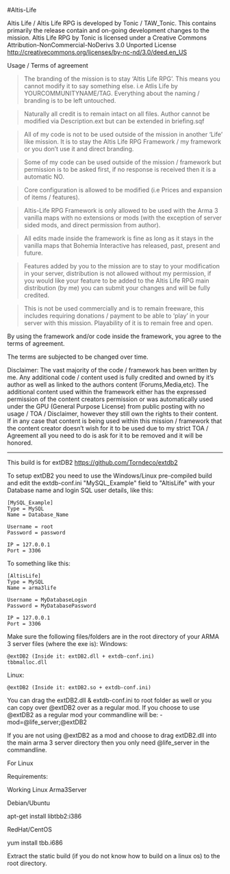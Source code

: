 #Altis-Life

Altis Life / Altis Life RPG is developed by Tonic / TAW_Tonic. This contains primarily the release contain and on-going development changes to the mission.
Altis Life RPG by Tonic is licensed under a Creative Commons Attribution-NonCommercial-NoDerivs 3.0 Unported License
http://creativecommons.org/licenses/by-nc-nd/3.0/deed.en_US

Usage / Terms of agreement
>   The branding of the mission is to stay ‘Altis Life RPG’. This means you cannot modify it to say something else. i.e Atlis Life by YOURCOMMUNITYNAME/TAG. Everything about the naming / branding is to be left untouched.

>   Naturally all credit is to remain intact on all files. Author cannot be modified via Description.ext but can be extended in briefing.sqf

>   All of my code is not to be used outside of the mission in another ‘Life’ like mission. It is to stay the Altis Life RPG Framework / my framework or you don’t use it and direct branding.

>   Some of my code can be used outside of the mission / framework but permission is to be asked first, if no response is received then it is a automatic NO.

>   Core configuration is allowed to be modified (i.e Prices and expansion of items / features).

>   Altis-Life RPG Framework is only allowed to be used with the Arma 3 vanilla maps with no extensions or mods (with the exception of server sided mods, and direct permission from author).

>   All edits made inside the framework is fine as long as it stays in the vanilla maps that Bohemia Interactive has released, past, present and future.

>   Features added by you to the mission are to stay to your modification in your server, distribution is not allowed without my permission, if you would like your feature to be added to the Altis Life RPG main distribution (by me) you can submit your changes and will be fully credited.

>   This is not be used commercially and is to remain freeware, this includes requiring donations / payment to be able to ‘play’ in your server with this mission. Playability of it is to remain free and open.

By using the framework and/or code inside the framework, you agree to the terms of agreement.

The terms are subjected to be changed over time.

Disclaimer:
The vast majority of the code / framework has been written by me. Any additional code / content used is fully credited and owned by it’s author as well as linked to the authors content (Forums,Media,etc). The additional content used within the framework either has the expressed permission of the content creators permission or was automatically used under the GPU (General Purpose License) from public posting with no usage / TOA / Disclaimer, however they still own the rights to their content. If in any case that content is being used within this mission / framework that the content creator doesn’t wish for it to be used due to my strict TOA / Agreement all you need to do is ask for it to be removed and it will be honored.

--------------------------------------------------------------------

This build is for extDB2 https://github.com/Torndeco/extdb2

To setup extDB2 you need to use the Windows/Linux pre-compiled build and edit the extdb-conf.ini "MySQL_Example" field to "AltisLife" with your Database name and login SQL user details, like this:

```
[MySQL_Example]
Type = MySQL
Name = Database_Name

Username = root
Password = password

IP = 127.0.0.1
Port = 3306
```
To something like this:
```
[AltisLife]
Type = MySQL
Name = arma3life

Username = MyDatabaseLogin
Password = MyDatabasePassword

IP = 127.0.0.1
Port = 3306
```

Make sure the following files/folders are in the root directory of your ARMA 3 server files (where the exe is):
Windows:
```
@extDB2 (Inside it: extDB2.dll + extdb-conf.ini)
tbbmalloc.dll
```

Linux:
```
@extDB2 (Inside it: extDB2.so + extdb-conf.ini)
```


You can drag the extDB2.dll & extdb-conf.ini to root folder as well or you can copy over @extDB2 over as a regular mod. If you choose to use @extDB2 as a regular mod your commandline will be:
-mod=@life_server;@extDB2

If you are not using @extDB2 as a mod and choose to drag extDB2.dll into the main arma 3 server directory then you only need @life_server in the commandline.

For Linux

Requirements:

Working Linux Arma3Server

Debian/Ubuntu

apt-get install libtbb2:i386

RedHat/CentOS

yum install tbb.i686

Extract the static build (if you do not know how to build on a linux os) to the root directory.